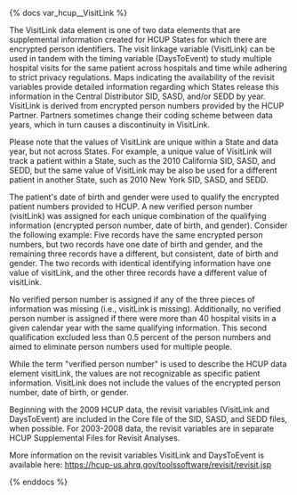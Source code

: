 {% docs var_hcup__VisitLink %}

The VisitLink data element is one of two data elements that are supplemental information created for HCUP States for which there are encrypted person identifiers. The visit linkage variable (VisitLink) can be used in tandem with the timing variable (DaysToEvent) to study multiple hospital visits for the same patient across hospitals and time while adhering to strict privacy regulations. Maps indicating the availability of the revisit variables provide detailed information regarding which States release this information in the Central Distributor SID, SASD, and/or SEDD by year. VisitLink is derived from encrypted person numbers provided by the HCUP Partner. Partners sometimes change their coding scheme between data years, which in turn causes a discontinuity in VisitLink.

Please note that the values of VisitLink are unique within a State and data year, but not across States. For example, a unique value of VisitLink will track a patient within a State, such as the 2010 California SID, SASD, and SEDD, but the same value of VisitLink may be also be used for a different patient in another State, such as 2010 New York SID, SASD, and SEDD.

The patient's date of birth and gender were used to qualify the encrypted patient numbers provided to HCUP. A new verified person number (visitLink) was assigned for each unique combination of the qualifying information (encrypted person number, date of birth, and gender). Consider the following example: Five records have the same encrypted person numbers, but two records have one date of birth and gender, and the remaining three records have a different, but consistent, date of birth and gender. The two records with identical identifying information have one value of visitLink, and the other three records have a different value of visitLink.

No verified person number is assigned if any of the three pieces of information was missing (i.e., visitLink is missing). Additionally, no verified person number is assigned if there were more than 40 hospital visits in a given calendar year with the same qualifying information. This second qualification excluded less than 0.5 percent of the person numbers and aimed to eliminate person numbers used for multiple people.

While the term "verified person number" is used to describe the HCUP data element visitLink, the values are not recognizable as specific patient information. VisitLink does not include the values of the encrypted person number, date of birth, or gender.

Beginning with the 2009 HCUP data, the revisit variables (VisitLink and DaysToEvent) are included in the Core file of the SID, SASD, and SEDD files, when possible. For 2003-2008 data, the revisit variables are in separate HCUP Supplemental Files for Revisit Analyses.

More information on the revisit variables VisitLink and DaysToEvent is available here: https://hcup-us.ahrq.gov/toolssoftware/revisit/revisit.jsp 

{% enddocs %}